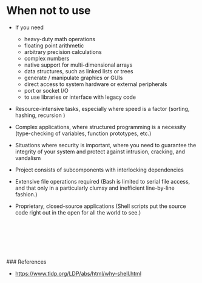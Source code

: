 # When not to use

- If you need
    - heavy-duty math operations
    - floating point arithmetic
    - arbitrary precision calculations
    - complex numbers 
    - native support for multi-dimensional arrays
    - data structures, such as linked lists or trees
    - generate / manipulate graphics or GUIs
    - direct access to system hardware or external peripherals
    - port or socket I/O
    - to use libraries or interface with legacy code


- Resource-intensive tasks, especially where speed is a factor (sorting, hashing, recursion )

- Complex applications, where structured programming is a necessity (type-checking of variables, function prototypes, etc.)

- Situations where security is important, where you need to guarantee the integrity of your system and protect against intrusion, cracking, and vandalism

- Project consists of subcomponents with interlocking dependencies

- Extensive file operations required (Bash is limited to serial file access, and that only in a particularly clumsy and inefficient line-by-line fashion.)

- Proprietary, closed-source applications (Shell scripts put the source code right out in the open for all the world to see.)

<br><br><br><br><br>

### References
- https://www.tldp.org/LDP/abs/html/why-shell.html